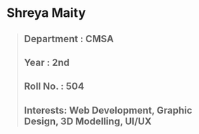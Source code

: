 # Shreya Maity
>## Department : CMSA
>## Year : 2nd
>## Roll No. : 504
>## Interests: Web Development, Graphic Design, 3D Modelling, UI/UX
